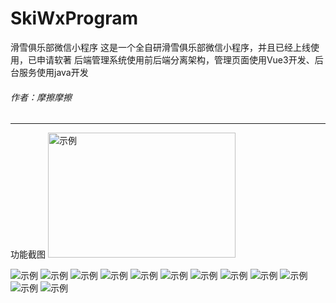 # SkiWxProgram
滑雪俱乐部微信小程序
这是一个全自研滑雪俱乐部微信小程序，并且已经上线使用，已申请软著
后端管理系统使用前后端分离架构，管理页面使用Vue3开发、后台服务使用java开发
###### 作者：摩擦摩擦

---
功能截图
<img src="https://github.com/keepsleep007/SkiWxProgram/blob/master/screenshot/1.jpg" alt="示例" width="300" height="200" />


![示例](https://github.com/keepsleep007/SkiWxProgram/blob/master/screenshot/2.jpg "示例") 
![示例](https://github.com/keepsleep007/SkiWxProgram/blob/master/screenshot/3.jpg "示例") 
![示例](https://github.com/keepsleep007/SkiWxProgram/blob/master/screenshot/4.jpg "示例") 
![示例](https://github.com/keepsleep007/SkiWxProgram/blob/master/screenshot/5.jpg "示例") 
![示例](https://github.com/keepsleep007/SkiWxProgram/blob/master/screenshot/6.jpg "示例") 
![示例](https://github.com/keepsleep007/SkiWxProgram/blob/master/screenshot/6.jpg "示例") 
![示例](https://github.com/keepsleep007/SkiWxProgram/blob/master/screenshot/7.jpg "示例") 
![示例](https://github.com/keepsleep007/SkiWxProgram/blob/master/screenshot/8.jpg "示例") 
![示例](https://github.com/keepsleep007/SkiWxProgram/blob/master/screenshot/9.jpg "示例") 
![示例](https://github.com/keepsleep007/SkiWxProgram/blob/master/screenshot/10.jpg "示例") 
![示例](https://github.com/keepsleep007/SkiWxProgram/blob/master/screenshot/11.jpg "示例") 
![示例](https://github.com/keepsleep007/SkiWxProgram/blob/master/screenshot/12.jpg "示例") 
